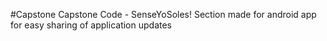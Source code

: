 #Capstone
Capstone Code - SenseYoSoles!
Section made for android app for easy sharing of application updates
